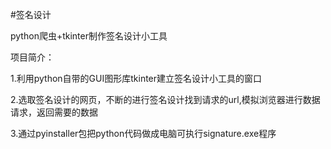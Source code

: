 #签名设计

python爬虫+tkinter制作签名设计小工具

项目简介：

1.利用python自带的GUI图形库tkinter建立签名设计小工具的窗口

2.选取签名设计的网页，不断的进行签名设计找到请求的url,模拟浏览器进行数据请求，返回需要的数据

3.通过pyinstaller包把python代码做成电脑可执行signature.exe程序
